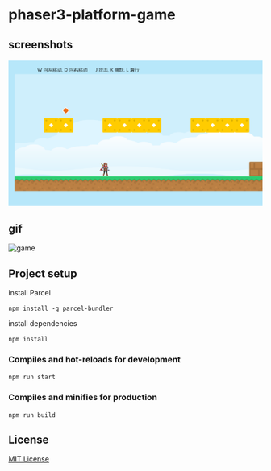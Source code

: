 # phaser3-platform-game

## screenshots
![game](public/assets/screenshots/one.png)

## gif
![game](public/assets/screenshots/gif.gif)
## Project setup

install Parcel
```
npm install -g parcel-bundler
```
install dependencies
```
npm install 
```


### Compiles and hot-reloads for development

```
npm run start
```

### Compiles and minifies for production

```
npm run build
```
## License

[MIT License](https://github.com/ourcade/phaser3-parcel-template/blob/master/LICENSE)
